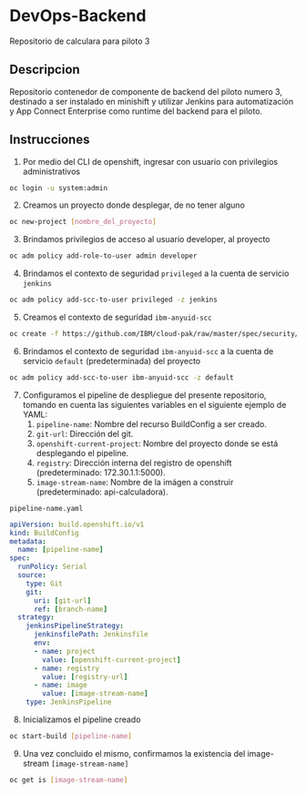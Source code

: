 # DevOps-Backend
Repositorio de calculara para piloto 3

## Descripcion
Repositorio contenedor de componente de backend del piloto numero 3, destinado a ser instalado en minishift y utilizar Jenkins para automatización y App Connect Enterprise como runtime del backend para el piloto.

## Instrucciones
1. Por medio del CLI de openshift, ingresar con usuario con privilegios administrativos
 ```bash
 oc login -u system:admin
 ``` 
2. Creamos un proyecto donde desplegar, de no tener alguno
 ```bash
 oc new-project [nombre_del_proyecto]
 ``` 
3. Brindamos privilegios de acceso al usuario developer, al proyecto
```bash
oc adm policy add-role-to-user admin developer
```
4. Brindamos el contexto de seguridad `privileged` a la cuenta de servicio `jenkins`
```bash
oc adm policy add-scc-to-user privileged -z jenkins
```
5. Creamos el contexto de seguridad `ibm-anyuid-scc`
```bash
oc create -f https://github.com/IBM/cloud-pak/raw/master/spec/security/scc/ibm-anyuid-scc.yaml
```
6. Brindamos el contexto de seguridad `ibm-anyuid-scc` a la cuenta de servicio `default` (predeterminada) del proyecto
```bash
oc adm policy add-scc-to-user ibm-anyuid-scc -z default
```
7. Configuramos el pipeline de despliegue del presente repositorio, tomando en cuenta las siguientes variables en el siguiente ejemplo de YAML:
    1. `pipeline-name`: Nombre del recurso BuildConfig a ser creado.
    2. `git-url`: Dirección del git. 
    3. `openshift-current-project`: Nombre del proyecto donde se está desplegando el pipeline.
    4. `registry`: Dirección interna del registro de openshift (predeterminado: 172.30.1.1:5000).
    5. `image-stream-name`: Nombre de la imágen a construir (predeterminado: api-calculadora).

`pipeline-name.yaml`
```yaml
apiVersion: build.openshift.io/v1
kind: BuildConfig
metadata:
  name: [pipeline-name]
spec:
  runPolicy: Serial
  source:
    type: Git
    git:
      uri: [git-url]
      ref: [branch-name]
  strategy:
    jenkinsPipelineStrategy:
      jenkinsfilePath: Jenkinsfile
      env:
      - name: project
        value: [openshift-current-project]
      - name: registry
        value: [registry-url]
      - name: image
        value: [image-stream-name]
    type: JenkinsPipeline
```
8. Inicializamos el pipeline creado
```bash
oc start-build [pipeline-name]
```
9. Una vez concluido el mismo, confirmamos la existencia del image-stream `[image-stream-name]`
```bash
oc get is [image-stream-name]
```